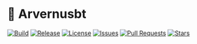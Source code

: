 # 🚀 Arvernusbt

[![Build](https://github.com/Dovacre/Arvernusbt/actions/workflows/CI.yml/badge.svg)](https://github.com/Dovacre/Arvernusbt/actions)
[![Release](https://img.shields.io/github/v/release/Dovacre/Arvernusbt)](https://github.com/Dovacre/Arvernusbt/releases)
[![License](https://img.shields.io/github/license/Dovacre/Arvernusbt)](LICENSE)
[![Issues](https://img.shields.io/github/issues/Dovacre/Arvernusbt)](https://github.com/Dovacre/Arvernusbt/issues)
[![Pull Requests](https://img.shields.io/github/issues-pr/Dovacre/Arvernusbt)](https://github.com/Dovacre/Arvernusbt/pulls)
[![Stars](https://img.shields.io/github/stars/Dovacre/Arvernusbt?style=social)](https://github.com/Dovacre/Arvernusbt/stargazers)
